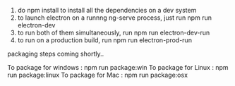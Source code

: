 1. do npm install to install all the dependencies on a dev system
2. to launch electron on a runnng ng-serve process, just run npm run electron-dev
3. to run both of them simultaneously, run npm run electron-dev-run
4. to run on a production build, run npm run electron-prod-run

packaging steps coming shortly..

To package for windows : npm run package:win
To package for Linux : npm run package:linux
To package for Mac : npm run package:osx
